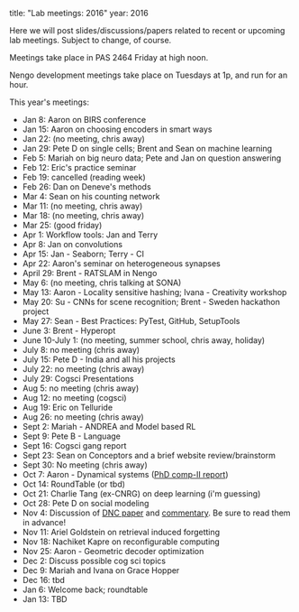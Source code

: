 title: "Lab meetings: 2016"
year: 2016

Here we will post slides/discussions/papers related to recent
or upcoming lab meetings.
Subject to change, of course.

Meetings take place in PAS 2464 Friday at high noon.

Nengo development meetings take place on Tuesdays at 1p,
and run for an hour.

This year's meetings:

- Jan 8: Aaron on BIRS conference
- Jan 15: Aaron on choosing encoders in smart ways
- Jan 22: (no meeting, chris away)
- Jan 29: Pete D on single cells; Brent and Sean on machine learning
- Feb 5: Mariah on big neuro data; Pete and Jan on question answering
- Feb 12: Eric's practice seminar
- Feb 19: cancelled (reading week)
- Feb 26: Dan on Deneve's methods
- Mar 4: Sean on his counting network
- Mar 11: (no meeting, chris away)
- Mar 18: (no meeting, chris away)
- Mar 25: (good friday)
- Apr 1: Workflow tools: Jan and Terry
- Apr 8: Jan on convolutions
- Apr 15: Jan - Seaborn; Terry - CI
- Apr 22: Aaron's seminar on heterogeneous synapses
- April 29: Brent - RATSLAM in Nengo
- May 6: (no meeting, chris talking at SONA)
- May 13: Aaron - Locality sensitive hashing; Ivana - Creativity workshop
- May 20: Su - CNNs  for scene recognition; Brent - Sweden hackathon project
- May 27: Sean - Best Practices: PyTest, GitHub, SetupTools
- June 3: Brent - Hyperopt 
- June 10-July 1: (no meeting, summer school, chris away, holiday)
- July 8: no meeting (chris away)
- July 15: Pete D - India and all his projects
- July 22: no meeting (chris away)
- July 29: Cogsci Presentations
- Aug 5: no meeting (chris away)
- Aug 12: no meeting (cogsci)
- Aug 19: Eric on Telluride
- Aug 26: no meeting (chris away)
- Sept 2: Mariah - ANDREA and Model based RL
- Sept 9: Pete B - Language
- Sept 16: Cogsci gang report
- Sept 23: Sean on Conceptors and a brief website review/brainstorm
- Sept 30: No meeting (chris away)
- Oct 7: Aaron - Dynamical systems ([PhD comp-II report](https://drive.google.com/file/d/0B5QFIbHx4khweTBEc0IzSW4tY1U/view?usp=sharing))
- Oct 14: RoundTable (or tbd)
- Oct 21: Charlie Tang (ex-CNRG) on deep learning (i'm guessing)
- Oct 28: Pete D on social modeling
- Nov 4: Discussion of [DNC paper](http://www.nature.com/nature/journal/vaop/ncurrent/full/nature20101.html) and [commentary](http://www.nature.com/nature/journal/v538/n7626/full/nature19477.html). Be sure to read them in advance!
- Nov 11: Ariel Goldstein on retrieval induced forgetting
- Nov 18: Nachiket Kapre on reconfigurable computing
- Nov 25: Aaron - Geometric decoder optimization
- Dec 2: Discuss possible cog sci topics
- Dec 9: Mariah and Ivana on Grace Hopper
- Dec 16: tbd
- Jan 6: Welcome back; roundtable
- Jan 13: TBD
